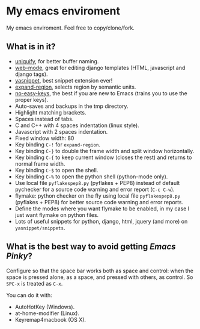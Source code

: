 # My emacs enviroment

My emacs enviroment. Feel free to copy/clone/fork.

## What is in it?

+ [uniquify](http://emacswiki.org/emacs/uniquify), for better buffer naming.
+ [web-mode](http://web-mode.org/), great for editing django templates (HTML, javascript and django tags).
+ [yasnippet](https://github.com/capitaomorte/yasnippet), best snippet extension ever!
+ [expand-region](https://github.com/magnars/expand-region.el), selects region by semantic units.
+ [no-easy-keys](http://danamlund.dk/emacs/no-easy-keys.html),  the best if you are new to Emacs (trains you to use the proper keys).
+ Auto-saves and backups in the tmp directory.
+ Highlight matching brackets.
+ Spaces instead of tabs.
+ C and C++ with 4 spaces indentation (linux style).
+ Javascript with 2 spaces indentation.
+ Fixed window width: 80
+ Key binding `C-!` for `expand-region`.
+ Key binding `C-}` to double the frame width and split window horizontally.
+ Key binding `C-{` to keep current window (closes the rest) and returns to normal frame width.
+ Key binding `C-$` to open the shell.
+ Key binding `C-%` to open the python shell (python-mode only).
+ Use local file `pyflakespep8.py` (pyflakes + PEP8) instead of default pychecker for a source code warning and error report (`C-c C-w`).
+ flymake: python checker on the fly using local file `pyflakespep8.py` (pyflakes + PEP8) for better source code warning and error reports.
+ Define the modes where you want flymake to be enabled, in my case I just want flymake on python files.
+ Lots of useful snippets for python, django, html, jquery (and more) on `yasnippet/snippets`.

## What is the best way to avoid getting _Emacs Pinky_?

Configure so that the space bar works both as space and control: when the space is pressed alone, as a space, and pressed with others, as control. So `SPC-x` is treated as `C-x`.

You can do it with:
+ AutoHotKey (Windows).
+ at-home-modifier (Linux).
+ Keyremap4macbook (OS X).